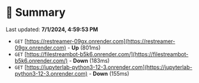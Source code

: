 # 📖 Summary
Last updated: **7/1/2024, 4:59:53 PM**

- `GET` [https://restreamer-09gx.onrender.com](https://restreamer-09gx.onrender.com) - **Up** (801ms)
- `GET` [https://filestreambot-b5k6.onrender.com/](https://filestreambot-b5k6.onrender.com/) - **Down** (183ms)
- `GET` [https://jupyterlab-python3-12-3.onrender.com](https://jupyterlab-python3-12-3.onrender.com) - **Down** (155ms)
